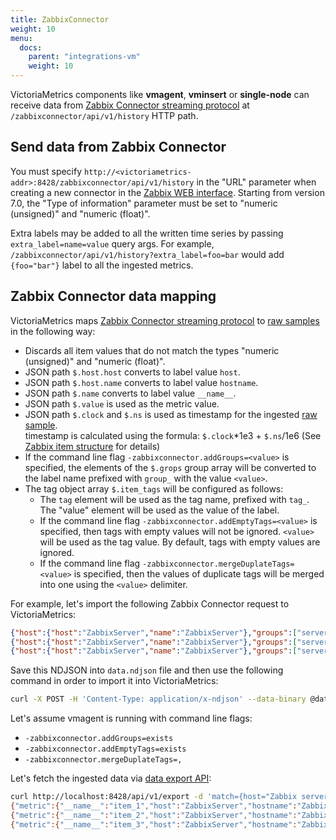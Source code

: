 ```yaml
---
title: ZabbixConnector
weight: 10
menu:
  docs:
    parent: "integrations-vm"
    weight: 10
---
```


VictoriaMetrics components like **vmagent**, **vminsert** or **single-node** can receive data from 
[Zabbix Connector streaming protocol](https://www.zabbix.com/documentation/current/en/manual/config/export/streaming#protocol)
at `/zabbixconnector/api/v1/history` HTTP path.

## Send data from Zabbix Connector

You must specify `http://<victoriametrics-addr>:8428/zabbixconnector/api/v1/history` in the "URL" parameter when creating a new connector in the [Zabbix WEB interface](https://www.zabbix.com/documentation/current/en/manual/config/export/streaming). Starting from version 7.0, the "Type of information" parameter must be set to "numeric (unsigned)" and "numeric (float)".

Extra labels may be added to all the written time series by passing `extra_label=name=value` query args.
For example, `/zabbixconnector/api/v1/history?extra_label=foo=bar` would add `{foo="bar"}` label to all the ingested metrics.

## Zabbix Connector data mapping

VictoriaMetrics maps [Zabbix Connector streaming protocol](https://www.zabbix.com/documentation/current/en/manual/config/export/streaming#protocol)
to [raw samples](https://docs.victoriametrics.com/keyconcepts/#raw-samples) in the following way:

* Discards all item values ​​that do not match the types "numeric (unsigned)" and "numeric (float)".
* JSON path `$.host.host` converts to label value `host`.
* JSON path `$.host.name` converts to label value `hostname`.
* JSON path `$.name` converts to label value `__name__`.
* JSON path `$.value` is used as the metric value.
* JSON path `$.clock` and `$.ns` is used as timestamp for the ingested [raw sample](https://docs.victoriametrics.com/keyconcepts/#raw-samples).\
timestamp is calculated using the formula: `$.clock`*1e3 + `$.ns`/1e6 (See [Zabbix item structure](https://www.zabbix.com/documentation/current/en/manual/appendix/protocols/real_time_export#item-values) for details)
* If the command line flag `-zabbixconnector.addGroups=<value>` is specified, the elements of the `$.grops` group array will be converted to the label name prefixed with `group_` with the value `<value>`.
* The tag object array `$.item_tags` will be configured as follows:
  * The `tag` element will be used as the tag name, prefixed with `tag_`. The "value" element will be used as the value of the label.
  * If the command line flag `-zabbixconnector.addEmptyTags=<value>` is specified, then tags with empty values ​​will not be ignored. `<value>` will be used as the tag value. By default, tags with empty values ​​are ignored.
  * If the command line flag `-zabbixconnector.mergeDuplateTags=<value>` is specified, then the values ​​of duplicate tags will be merged into one using the `<value>` delimiter.

For example, let's import the following Zabbix Connector request to VictoriaMetrics:

```json
{"host":{"host":"ZabbixServer","name":"ZabbixServer"},"groups":["servers"],"item_tags":[{"tag":"foo","value":""}],"itemid":44457,"name":"item_1","clock":1673454303,"ns":800155804,"value":0,"type":3}
{"host":{"host":"ZabbixServer","name":"ZabbixServer"},"groups":["servers"],"item_tags":[{"tag":"foo","value":"test"}, {"tag":"foo","value":""}],"itemid":44458,"name":"item_2","clock":1673454303,"ns":832290669,"value":1,"type":3}
{"host":{"host":"ZabbixServer","name":"ZabbixServer"},"groups":["servers"],"item_tags":[{"tag":"bar","value":"test"}],"itemid":44458,"name":"item_3","clock":1673454303,"ns":867770366,"value":123,"type":3}
```

Save this NDJSON into `data.ndjson` file and then use the following command in order to import it into VictoriaMetrics:

```sh
curl -X POST -H 'Content-Type: application/x-ndjson' --data-binary @data.ndjson http://localhost:8428/zabbixconnector/api/v1/history
```
Let's assume vmagent is running with command line flags:
* `-zabbixconnector.addGroups=exists`
* `-zabbixconnector.addEmptyTags=exists`
* `-zabbixconnector.mergeDuplateTags=,`

Let's fetch the ingested data via [data export API](#how-to-export-data-in-json-line-format):

```sh
curl http://localhost:8428/api/v1/export -d 'match={host="Zabbix server"}'
{"metric":{"__name__":"item_1","host":"ZabbixServer","hostname":"ZabbixServer","group_servers":"exists","tag_foo":"exists"},"values":[0],"timestamps":[1673454303800]}
{"metric":{"__name__":"item_2","host":"ZabbixServer","hostname":"ZabbixServer","group_servers":"exists","tag_foo":"test,exists"},"values":[1],"timestamps":[1673454303832]}
{"metric":{"__name__":"item_3","host":"ZabbixServer","hostname":"ZabbixServer","group_servers":"exists","tag_bar":"test"},"values":[123],"timestamps":[1673454303867]}
```